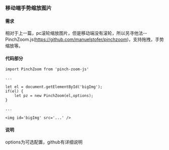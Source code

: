 ### 移动端手势缩放图片

#### 需求
相对于上一篇，pc滚轮缩放图片，但是移动端没有滚轮，所以另寻他法--PinchZoom.js(https://github.com/manuelstofer/pinchzoom)，支持拖拽，手势缩放等。

#### 代码部分
```
import PinchZoom from 'pinch-zoom-js'

...

let el = document.getElementById('bigImg');
if(el) {
    let pz = new PinchZoom(el,options);
}

...

<img id='bigImg' src='...' />
```

#### 说明
options为可选配置，github有详细说明